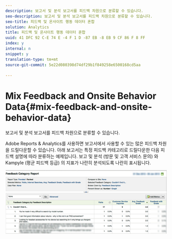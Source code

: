 ```yaml
---
description: 보고서 및 분석 보고서를 피드백 차원으로 분류할 수 있습니다.
seo-description: 보고서 및 분석 보고서를 피드백 차원으로 분류할 수 있습니다.
seo-title: 피드백 및 온사이트 행동 데이터 혼합
solution: Analytics
title: 피드백 및 온사이트 행동 데이터 혼합
uuid: 41 DFC 92 C-E 74 E -4 F 1 D -87 EB -8 EB 9 CF 86 F 8 FF
index: y
internal: n
snippet: y
translation-type: tm+mt
source-git-commit: 5e22d080398d74df29b1f849258e6500168cd5aa

---
```



# Mix Feedback and Onsite Behavior Data{#mix-feedback-and-onsite-behavior-data}

보고서 및 분석 보고서를 피드백 차원으로 분류할 수 있습니다.

Adobe Reports &amp; Analytics를 사용하면 보고서에서 사용할 수 있는 많은 피드백 차원을 드릴다운할 수 있습니다. 아래 보고서는 특정 피드백 카테고리로 드릴다운한 다음 피드백 설명에 따라 분류하는 예제입니다. 보고 및 분석 (방문 및 고객 서비스 문의) 와 Kampyle (평균 피드백 등급) 의 지표가 나란히 분석되도록 나란히 표시됩니다.

![](assets/feedback_category_report.png)

